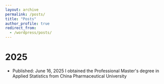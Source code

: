 ```yaml
---
layout: archive
permalink: /posts/
title: "Posts"
author_profile: true
redirect_from:
  - /wordpress/posts/
---
```


2025
======
* Published: June 16, 2025
  I obtained the Professional Master's degree in Applied Statistics from China Pharmaceutical University
